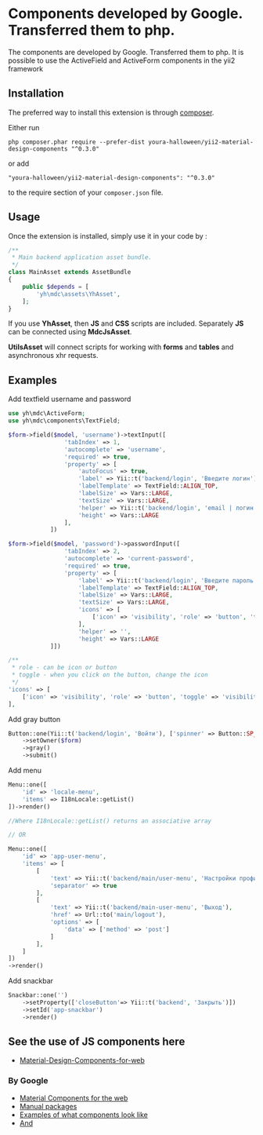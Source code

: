 # Components developed by Google. Transferred them to php.

The components are developed by Google. Transferred them to php. It is possible to use the ActiveField and ActiveForm components in the yii2 framework

## Installation

The preferred way to install this extension is through [composer](http://getcomposer.org/download/).

Either run

```
php composer.phar require --prefer-dist youra-halloween/yii2-material-design-components "^0.3.0"
```

or add

```
"youra-halloween/yii2-material-design-components": "^0.3.0"
```

to the require section of your `composer.json` file.

## Usage

Once the extension is installed, simply use it in your code by :

```php
/**
 * Main backend application asset bundle.
 */
class MainAsset extends AssetBundle
{
    public $depends = [
        'yh\mdc\assets\YhAsset',
    ];
}
```

If you use **YhAsset**, then **JS** and **CSS** scripts are included. Separately **JS** can be connected using **MdcJsAsset**.

**UtilsAsset** will connect scripts for working with **forms** and **tables** and asynchronous xhr requests.

## Examples

Add textfield username and password

```php
use yh\mdc\ActiveForm;
use yh\mdc\components\TextField;

$form->field($model, 'username')->textInput([
                'tabIndex' => 1,
                'autocomplete' => 'username',
                'required' => true,
                'property' => [
                    'autoFocus' => true,
                    'label' => Yii::t('backend/login', 'Введите логин'),
                    'labelTemplate' => TextField::ALIGN_TOP,
                    'labelSize' => Vars::LARGE,
                    'textSize' => Vars::LARGE,
                    'helper' => Yii::t('backend/login', 'email | логин'),
                    'height' => Vars::LARGE
                ],
            ])

$form->field($model, 'password')->passwordInput([
                'tabIndex' => 2,
                'autocomplete' => 'current-password',
                'required' => true,
                'property' => [
                    'label' => Yii::t('backend/login', 'Введите пароль'),
                    'labelTemplate' => TextField::ALIGN_TOP,
                    'labelSize' => Vars::LARGE,
                    'textSize' => Vars::LARGE,
                    'icons' => [
                        ['icon' => 'visibility', 'role' => 'button', 'toggle' => 'visibility_off']
                    ],
                    'helper' => '',
                    'height' => Vars::LARGE
            ]])

/**
 * role - can be icon or button
 * toggle - when you click on the button, change the icon
 */
'icons' => [
    ['icon' => 'visibility', 'role' => 'button', 'toggle' => 'visibility_off']
],

```

Add gray button

```php
Button::one(Yii::t('backend/login', 'Войти'), ['spinner' => Button::SP_AUTO], ['tabIndex' => 4])
    ->setOwner($form)
    ->gray()
    ->submit()
```

Add menu

```php
Menu::one([
    'id' => 'locale-menu',
    'items' => I18nLocale::getList()
])->render()

//Where I18nLocale::getList() returns an associative array

// OR

Menu::one([
    'id' => 'app-user-menu',
    'items' => [
        [
            'text' => Yii::t('backend/main/user-menu', 'Настройки профиля'),
            'separator' => true
        ],
        [
            'text' => Yii::t('backend/main-user-menu', 'Выход'),
            'href' => Url::to('main/logout'),
            'options' => [
                'data' => ['method' => 'post']
            ]
        ],
    ]
])
->render()
```

Add snackbar

```php
Snackbar::one('')
    ->setProperty(['closeButton'=> Yii::t('backend', 'Закрыть')])
    ->setId('app-snackbar')
    ->render()
```

## See the use of JS components here

- [Material-Design-Components-for-web](https://github.com/youra-h/MDC-web-template)
### By Google
- [Material Components for the web](https://github.com/material-components/material-components-web)
- [Manual packages](https://github.com/material-components/material-components-web/tree/master/packages)
- [Examples of what components look like](https://material.io/components?platform=web)
- [And](https://material-components.github.io/material-components-web-catalog/#/)
